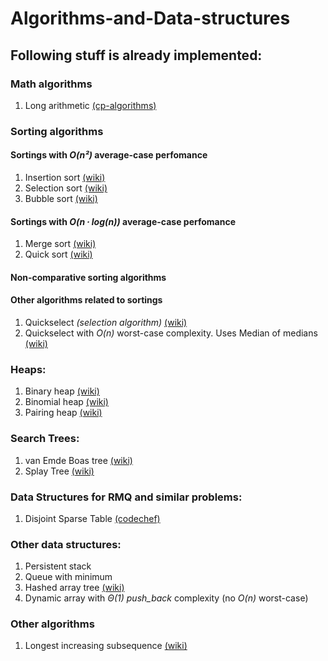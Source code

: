 # Algorithms-and-Data-structures

## Following stuff is already implemented:

### Math algorithms
1. Long arithmetic [(cp-algorithms)](https://cp-algorithms.com/algebra/big-integer.html)

### Sorting algorithms
#### Sortings with _O(n²)_ average-case perfomance
1. Insertion sort [(wiki)](https://en.wikipedia.org/wiki/Insertion_sort)
2. Selection sort [(wiki)](https://en.wikipedia.org/wiki/Selection_sort)
3. Bubble sort [(wiki)](https://en.wikipedia.org/wiki/Bubble_sort)

#### Sortings with _O(n ∙ log(n))_ average-case perfomance
1. Merge sort [(wiki)](https://en.wikipedia.org/wiki/Merge_sort)
2. Quick sort [(wiki)](https://en.wikipedia.org/wiki/Quicksort)

#### Non-comparative sorting algorithms

#### Other algorithms related to sortings
1. Quickselect *(selection algorithm)* [(wiki)](https://en.wikipedia.org/wiki/Quickselect)
2. Quickselect with _O(n)_ worst-case complexity. Uses Median of medians [(wiki)](https://en.wikipedia.org/wiki/Median_of_medians)

### Heaps:
1. Binary heap [(wiki)](https://en.wikipedia.org/wiki/Binary_heap)
2. Binomial heap [(wiki)](https://en.wikipedia.org/wiki/Binomial_heap)
3. Pairing heap [(wiki)](https://en.wikipedia.org/wiki/Pairing_heap)

### Search Trees:
1. van Emde Boas tree [(wiki)](https://en.wikipedia.org/wiki/Van_Emde_Boas_tree)
2. Splay Tree [(wiki)](https://en.wikipedia.org/wiki/Splay_tree)

### Data Structures for RMQ and similar problems:
1. Disjoint Sparse Table [(codechef)](https://discuss.codechef.com/t/tutorial-disjoint-sparse-table/17404)

### Other data structures:
1. Persistent stack
2. Queue with minimum 
3. Hashed array tree [(wiki)](https://en.wikipedia.org/wiki/Hashed_array_tree)
4. Dynamic array with _Θ(1)_ _push_back_ complexity (no _O(n)_ worst-case)

### Other algorithms
1. Longest increasing subsequence [(wiki)](https://en.wikipedia.org/wiki/Longest_increasing_subsequence)
